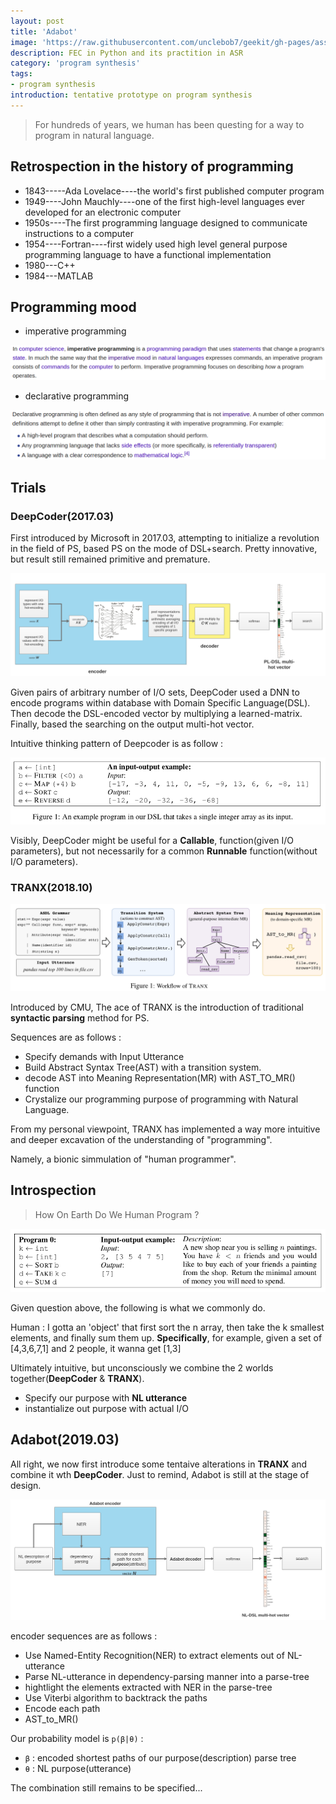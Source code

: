 ```yaml
---
layout: post
title: 'Adabot'
image: 'https://raw.githubusercontent.com/unclebob7/geekit/gh-pages/assets/img/adabot.jpeg'
description: FEC in Python and its practition in ASR
category: 'program synthesis'
tags:
- program synthesis
introduction: tentative prototype on program synthesis
---
```


> For hundreds of years, we human has been questing for a way to program in natural language. 

## Retrospection in the history of programming

- 1843-----Ada Lovelace----the world's first published computer program
- 1949----John Mauchly----one of the first high-level languages ever developed for an electronic computer
- 1950s----The first programming language designed to communicate instructions to a computer
- 1954----Fortran----first widely used high level general purpose programming language to have a functional implementation
- 1980---C++
- 1984---MATLAB

## Programming mood
- imperative programming

![imperative programming](https://raw.githubusercontent.com/unclebob7/geekit/gh-pages/assets/img/imperative_programming.png)

- declarative programming

![declarative programming](https://raw.githubusercontent.com/unclebob7/geekit/gh-pages/assets/img/declarative_programming.png)

## Trials

### DeepCoder(2017.03)

First introduced by Microsoft in 2017.03, attempting to initialize a revolution in the field of PS, based PS on the mode of DSL+search. Pretty innovative, but result still remained primitive and premature.

![deepcoder model](https://raw.githubusercontent.com/unclebob7/geekit/gh-pages/assets/img/deepcoder_model.png)

Given pairs of arbitrary number of I/O sets, DeepCoder used a DNN to encode programs within database with Domain Specific Language(DSL). Then decode the DSL-encoded vector by multiplying a learned-matrix. Finally, based the searching on the output multi-hot vector.

Intuitive thinking pattern of Deepcoder is as follow : 

![deepcoder](https://raw.githubusercontent.com/unclebob7/geekit/gh-pages/assets/img/deepcoder.png)

Visibly, DeepCoder might be useful for a **Callable**, function(given I/O parameters), but not necessarily for a common **Runnable** function(without I/O parameters).

### TRANX(2018.10)

![tranx model](https://raw.githubusercontent.com/unclebob7/geekit/gh-pages/assets/img/tranx_model.png)

Introduced by CMU, The ace of TRANX is the introduction of traditional **syntactic parsing** method for PS. 

Sequences are as follows : 
- Specify demands with Input Utterance
- Build Abstract Syntax Tree(AST) with a transition system.
- decode AST into Meaning Representation(MR) with AST_TO_MR() function
- Crystalize our programming purpose of programming with Natural Language.

From my personal viewpoint, TRANX has implemented a way more intuitive and deeper excavation of the understanding of "programming".

Namely, a bionic simmulation of "human programmer".
## Introspection

> How On Earth Do We Human Program ?

![how do we program](https://raw.githubusercontent.com/unclebob7/geekit/gh-pages/assets/img/the_way_we_program.png)

Given question above, the following is what we commonly do.

Human : I gotta an 'object' that first sort the n array, then take the k smallest elements, and finally sum them up. **Specifically**, for example, given a set of [4,3,6,7,1] and 2 people, it wanna get [1,3]

Ultimately intuitive, but unconsciously we combine the 2 worlds together(**DeepCoder** & **TRANX**).

- Specify our purpose with **NL utterance**
- instantialize out purpose with actual I/O

## Adabot(2019.03)

All right, we now first introduce some tentaive alterations in **TRANX** and combine it wth **DeepCoder**. Just to remind, Adabot is still at the stage of design.

![adabot model](https://raw.githubusercontent.com/unclebob7/geekit/gh-pages/assets/img/adabot_model.png)

encoder sequences are as follows :

- Use Named-Entity Recognition(NER) to extract elements out of NL-utterance
- Parse NL-utterance in dependency-parsing manner into a parse-tree
- hightlight the elements extracted with NER in the parse-tree
- Use Viterbi algorithm to backtrack the paths
- Encode each path
- AST_to_MR()

Our probability model is `p(β|θ)` : 

- `β` : encoded shortest paths of our purpose(description) parse tree
- `θ` : NL purpose(utterance)


The combination still remains to be specified...











